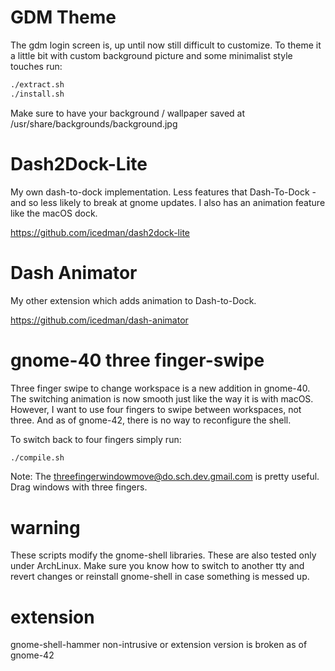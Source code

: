 # GDM Theme

The gdm login screen is, up until now still difficult to customize.
To theme it a little bit with custom background picture and some minimalist style touches run:

```sh
./extract.sh
./install.sh
```

Make sure to have your background / wallpaper saved at /usr/share/backgrounds/background.jpg

# Dash2Dock-Lite

My own dash-to-dock implementation. Less features that Dash-To-Dock - and so less likely to break at gnome updates. I also has an animation feature like the macOS dock.

https://github.com/icedman/dash2dock-lite

# Dash Animator

My other extension which adds animation to Dash-to-Dock.

https://github.com/icedman/dash-animator

# gnome-40 three finger-swipe

Three finger swipe to change workspace is a new addition in gnome-40. The switching animation is now smooth just like the way it is with macOS. However, I want to use four fingers to swipe between workspaces, not three. And as of gnome-42, there is no way to reconfigure the shell.

To switch back to four fingers simply run:

```sh
./compile.sh
```
Note: 
The threefingerwindowmove@do.sch.dev.gmail.com is pretty useful. Drag windows with three fingers.

# warning

These scripts modify the gnome-shell libraries. These are also tested only under ArchLinux. Make sure you know how to switch to another tty and revert changes or reinstall gnome-shell in case something is messed up.

# extension

gnome-shell-hammer non-intrusive or extension version is broken as of gnome-42
